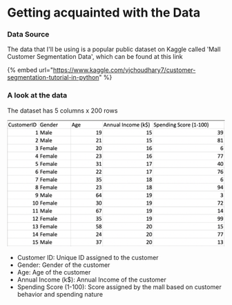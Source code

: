 # Getting acquainted with the Data

### Data Source

The data that I'll be using is a popular public dataset on Kaggle called 'Mall Customer Segmentation Data', which can be found at this link

{% embed url="https://www.kaggle.com/vjchoudhary7/customer-segmentation-tutorial-in-python" %}

### A look at the data

The dataset has 5 columns x 200 rows

![The first 15 rows of the dataset. Source: Kaggle](../.gitbook/assets/screen-shot-2021-06-27-at-10.48.34-am.png)



* Customer ID: Unique ID assigned to the customer
* Gender: Gender of the customer
* Age: Age of the customer
* Annual Income \(k$\): Annual Income of the customer
* Spending Score \(1-100\): Score assigned by the mall based on customer behavior and spending nature

